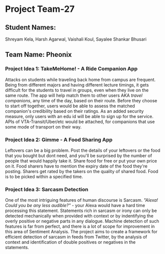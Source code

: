 # Project Team-27

## Student Names: 
Shreyam Kela,
Harsh Agarwal,
Vaishali Koul,
Sayalee Shankar Bhusari

## Team Name: Pheonix

### Project Idea 1: TakeMeHome! - A Ride Companion App
Attacks on students while traveling back home from campus are frequent. Being from different majors and having different lecture timings, it gets difficult for the students to travel in groups, even when they live on the same route. The app will help match them to other users AKA *travel companions*, any time of the day, based on their route. Before they choose to start off together, users would be able to assess the matched companion's credibility based on their ratings. As an added security measure, only users with an edu id will be able to sign up for the service. APIs of VTA-Transit/Uber/etc would be attached, for companions that use some mode of transport on their way.

### Project Idea 2: Gimme - A Food Sharing App
Leftovers can be a big problem. Post the details of your leftovers or the food that you bought but dont need, and you'll be surprised by the number of people that would happily take it. Share food for free or put your own price on it. Food sharers have to mention the expiry date of the food they're posting. Sharers get rated by the takers on the quality of shared food. Food is to be picked within a specified time.

### Project Idea 3: Sarcasm Detection
One of the most intriguing features of human discourse is Sarcasm. *"Alexa! Could you be any less audible?"* - your Alexa would have a hard time processing this statement. Statements rich in sarcasm or irony can only be detected mechanically when provided with context or by indentifying the overly positive or negative parts in any dialogue. Machine detection of such features is far from perfect, and there is a lot of scope for improvement in this area of Sentiment Analysis. The project aims to create a framework for efficient detection of sarcasm in feeds from Twitter, by the analysis of context and identification of double positives or negatives in the statements.
